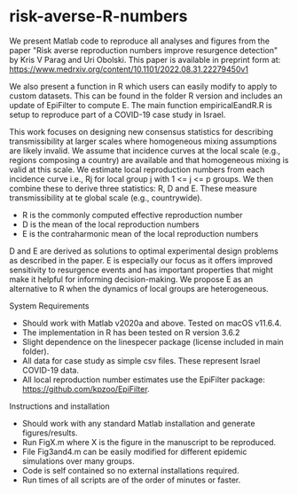 # risk-averse-R-numbers

We present Matlab code to reproduce all analyses and figures from the paper "Risk averse reproduction numbers improve resurgence detection" by Kris V Parag and Uri Obolski. This paper is available in preprint form at: https://www.medrxiv.org/content/10.1101/2022.08.31.22279450v1 

We also present a function in R which users can easily modify to apply to custom datasets. This can be found in the folder R version and includes an update of EpiFilter to compute E. The main function empiricalEandR.R is setup to reproduce part of a COVID-19 case study in Israel.

This work focuses on designing new consensus statistics for describing transmissibility at larger scales where homogeneous mixing assumptions are likely invalid. We assume that incidence curves at the local scale (e.g., regions composing a country) are available and that homogeneous mixing is valid at this scale. We estimate local reproduction numbers from each incidence curve i.e., Rj for local group j with 1 <= j <= p groups. We then combine these to derive three statistics: R, D and E. These measure transmissibility at te global scale (e.g., countrywide).

- R is the commonly computed effective reproduction number
- D is the mean of the local reproduction numbers
- E is the contraharmonic mean of the local reproduction numbers

D and E are derived as solutions to optimal experimental design problems as described in the paper. E is especially our focus as it offers improved sensitivity to resurgence events and has important properties that might make it helpful for informing decision-making. We propose E as an alternative to R when the dynamics of local groups are heterogeneous.

System Requirements
- Should work with Matlab v2020a and above. Tested on macOS v11.6.4.
- The implementation in R has been tested on R version 3.6.2
- Slight dependence on the linespecer package (license included in main folder).
- All data for case study as simple csv files. These represent Israel COVID-19 data.
- All local reproduction number estimates use the EpiFilter package: https://github.com/kpzoo/EpiFilter.

Instructions and installation
- Should work with any standard Matlab installation and generate figures/results.
- Run FigX.m where X is the figure in the manuscript to be reproduced.
- File Fig3and4.m can be easily modified for different epidemic simulations over many groups.
- Code is self contained so no external installations required.
- Run times of all scripts are of the order of minutes or faster.


